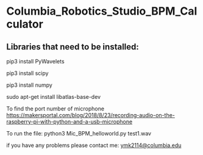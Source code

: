 # Columbia_Robotics_Studio_BPM_Calculator
## Libraries that need to be installed:

pip3 install PyWavelets

pip3 install scipy

pip3 install numpy

sudo apt-get install libatlas-base-dev

To find the port number of microphone
https://makersportal.com/blog/2018/8/23/recording-audio-on-the-raspberry-pi-with-python-and-a-usb-microphone

To run the file:
python3 Mic_BPM_helloworld.py test1.wav

if you have any problems please contact me:
ymk2114@columbia.edu
